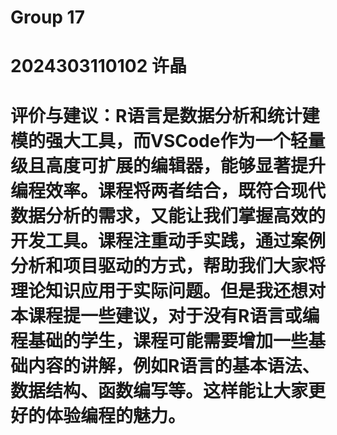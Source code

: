 # Group 17
# 2024303110102 许晶
# 评价与建议：R语言是数据分析和统计建模的强大工具，而VSCode作为一个轻量级且高度可扩展的编辑器，能够显著提升编程效率。课程将两者结合，既符合现代数据分析的需求，又能让我们掌握高效的开发工具。课程注重动手实践，通过案例分析和项目驱动的方式，帮助我们大家将理论知识应用于实际问题。但是我还想对本课程提一些建议，对于没有R语言或编程基础的学生，课程可能需要增加一些基础内容的讲解，例如R语言的基本语法、数据结构、函数编写等。这样能让大家更好的体验编程的魅力。

